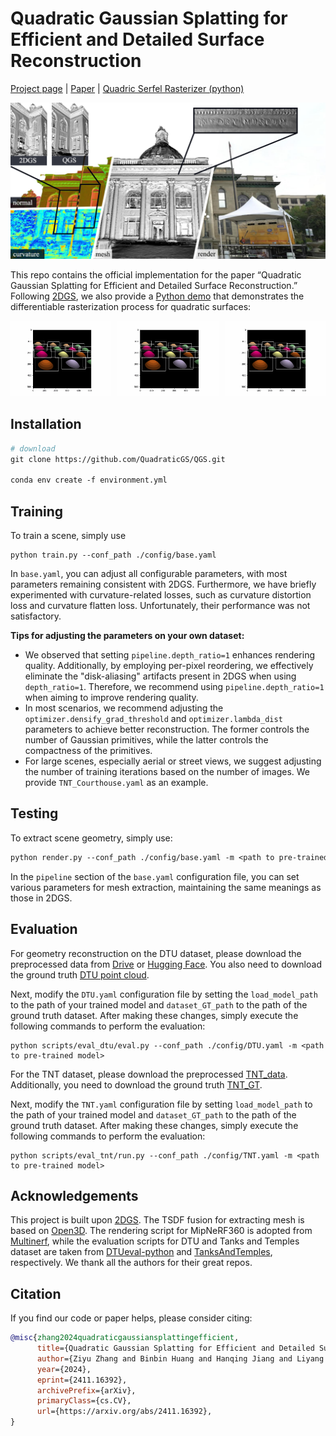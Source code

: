 # Quadratic Gaussian Splatting for Efficient and Detailed Surface Reconstruction

[Project page](https://quadraticgs.github.io/QGS/) | [Paper](https://arxiv.org/pdf/2411.16392) | [Quadric Serfel Rasterizer (python)](./quadratic_demo.py)

<div style="text-align: center;">
  <figure style="margin: 0;">
    <img src="assets/teaser2.png" alt="Image 1" width="1000">
  </figure>
</div>

This repo contains the official implementation for the paper “Quadratic Gaussian Splatting for Efficient and Detailed Surface Reconstruction.”
Following [2DGS](https://github.com/hbb1/2d-gaussian-splatting), we also provide a [Python demo](./quadratic_demo.py) that demonstrates the differentiable rasterization process for quadratic surfaces:
<div style="display: flex; gap: 10px;">
  <figure style="margin: 0;">
    <img src="assets/QGS_demo_convex.gif" alt="Image 1" width="320">
  </figure>
  <figure style="margin: 0;">
    <img src="assets/QGS_demo_saddle1.gif" alt="Image 2" width="320">
  </figure>
  <figure style="margin: 0;">
    <img src="assets/QGS_demo_saddle2.gif" alt="Image 3" width="320">
  </figure>
</div>

## Installation

```dockerfile
# download
git clone https://github.com/QuadraticGS/QGS.git

conda env create -f environment.yml
```

## Training

To train a scene, simply use

```
python train.py --conf_path ./config/base.yaml
```

In `base.yaml`, you can adjust all configurable parameters, with most parameters remaining consistent with 2DGS. Furthermore, we have briefly experimented with curvature-related losses, such as curvature distortion loss and curvature flatten loss. Unfortunately, their performance was not satisfactory.

**Tips for adjusting the parameters on your own dataset:**

- We observed that setting `pipeline.depth_ratio=1` enhances rendering quality. Additionally, by employing per-pixel reordering, we effectively eliminate the "disk-aliasing" artifacts present in 2DGS when using `depth_ratio=1`. Therefore, we recommend using `pipeline.depth_ratio=1` when aiming to improve rendering quality. 
- In most scenarios, we recommend adjusting the `optimizer.densify_grad_threshold` and `optimizer.lambda_dist` parameters to achieve better reconstruction. The former controls the number of Gaussian primitives, while the latter controls the compactness of the primitives.
- For large scenes, especially aerial or street views, we suggest adjusting the number of training iterations based on the number of images. We provide `TNT_Courthouse.yaml` as an example.

## Testing

To extract scene geometry, simply use:

```dockerfile
python render.py --conf_path ./config/base.yaml -m <path to pre-trained model>
```

In the `pipeline` section of the `base.yaml` configuration file, you can set various parameters for mesh extraction, maintaining the same meanings as those in 2DGS.

## Evaluation

For geometry reconstruction on the DTU dataset, please download the preprocessed data from [Drive](https://drive.google.com/drive/folders/1SJFgt8qhQomHX55Q4xSvYE2C6-8tFll9) or [Hugging Face](https://huggingface.co/datasets/dylanebert/2DGS). You also need to download the ground truth [DTU point cloud](https://roboimagedata.compute.dtu.dk/?page_id=36).

Next, modify the `DTU.yaml` configuration file by setting the `load_model_path` to the path of your trained model and `dataset_GT_path` to the path of the ground truth dataset. After making these changes, simply execute the following commands to perform the evaluation:

```docker
python scripts/eval_dtu/eval.py --conf_path ./config/DTU.yaml -m <path to pre-trained model>
```

For the TNT dataset, please download the preprocessed [TNT_data](https://huggingface.co/datasets/ZehaoYu/gaussian-opacity-fields/tree/main). Additionally, you need to download the ground truth [TNT_GT](https://www.tanksandtemples.org/download/).

Next, modify the `TNT.yaml` configuration file by setting `load_model_path` to the path of your trained model and `dataset_GT_path` to the path of the ground truth dataset. After making these changes, simply execute the following commands to perform the evaluation:

```
python scripts/eval_tnt/run.py --conf_path ./config/TNT.yaml -m <path to pre-trained model>
```
## Acknowledgements

This project is built upon [2DGS](https://github.com/hbb1/2d-gaussian-splatting). The TSDF fusion for extracting mesh is based on [Open3D](https://github.com/isl-org/Open3D). The rendering script for MipNeRF360 is adopted from [Multinerf](https://github.com/google-research/multinerf/), while the evaluation scripts for DTU and Tanks and Temples dataset are taken from [DTUeval-python](https://github.com/jzhangbs/DTUeval-python) and [TanksAndTemples](https://github.com/isl-org/TanksAndTemples/tree/master/python_toolbox/evaluation), respectively. We thank all the authors for their great repos.

## Citation

If you find our code or paper helps, please consider citing:
```bibtex
@misc{zhang2024quadraticgaussiansplattingefficient,
      title={Quadratic Gaussian Splatting for Efficient and Detailed Surface Reconstruction}, 
      author={Ziyu Zhang and Binbin Huang and Hanqing Jiang and Liyang Zhou and Xiaojun Xiang and Shunhan Shen},
      year={2024},
      eprint={2411.16392},
      archivePrefix={arXiv},
      primaryClass={cs.CV},
      url={https://arxiv.org/abs/2411.16392}, 
}
```





